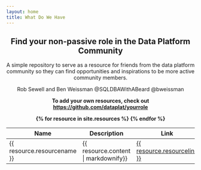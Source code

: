 ```yaml
---
layout: home
title: What Do We Have
---
```


<font family="Arial">
<center><h2>Find your non-passive role in the Data Platform Community</h2>

<p>A simple repository to serve as a resource for friends from the data platform community so they can find opportunities and inspirations to be more active community members.

<p>Rob Sewell and Ben Weissman @SQLDBAWithABeard @bweissman
<p><b>To add your own resources, check out <a href="https://github.com/dataplat/yourrole">https://github.com/dataplat/yourrole</a><p>


<table class="tg">
<thead>
  <tr>
    <th class="tg-lhfm">Name</th>
    <th class="tg-lhfm">Description</th>
    <th class="tg-lhfm">Link</th>
  </tr>
</thead>


<tbody>
  <tr>
      {% for resource in site.resources %}
            <tr>
                <td class="tg-0lax">
                        {{ resource.resourcename }}
                </td>
                <td class="tg-0lax">
                   {{ resource.content | markdownify}}
                </td>
                <td class="tg-0lax">
                    <a href="{{ resource.resourcelink }}">
                        {{ resource.resourcelink }}
                    </a>
                </td>
              </tr>
        {% endfor %}
  </tr>
</tbody>
</table>

